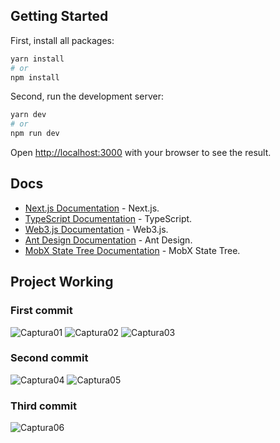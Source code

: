 ## Getting Started

First, install all packages:

```bash
yarn install
# or
npm install
```

Second, run the development server:

```bash
yarn dev
# or
npm run dev
```

Open [http://localhost:3000](http://localhost:3000) with your browser to see the result.

## Docs

- [Next.js Documentation](https://nextjs.org/docs) - Next.js.
- [TypeScript Documentation](https://www.typescriptlang.org/) - TypeScript.
- [Web3.js Documentation](https://web3js.readthedocs.io/en/v1.8.2/) - Web3.js.
- [Ant Design Documentation](https://ant.design/) - Ant Design.
- [MobX State Tree Documentation](https://mobx-state-tree.js.org/intro/welcome) - MobX State Tree.

## Project Working

### First commit

![Captura01](https://github.com/LautiRad/rather-labs-challenge/tree/main/public/Project/Captura01.png "Captura01")
![Captura02](https://github.com/LautiRad/rather-labs-challenge/tree/main/public/Project/Captura02.png "Captura02")
![Captura03](https://github.com/LautiRad/rather-labs-challenge/tree/main/public/Project/Captura03.png "Captura03")

### Second commit

![Captura04](https://github.com/LautiRad/rather-labs-challenge/tree/main/public/Project/Captura04.png "Captura04")
![Captura05](https://github.com/LautiRad/rather-labs-challenge/tree/main/public/Project/Captura05.png "Captura05")

### Third commit

![Captura06](https://github.com/LautiRad/rather-labs-challenge/tree/main/public/Project/Captura06.png "Captura06")
